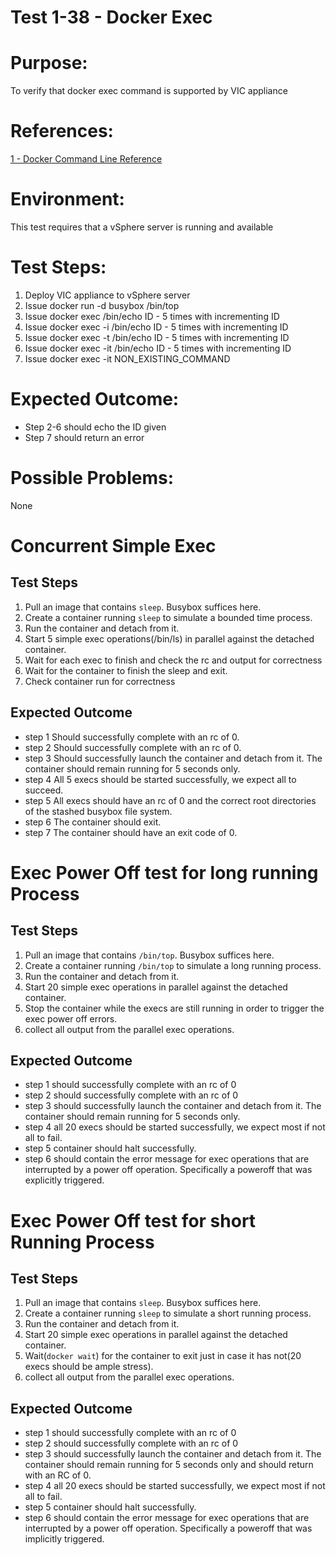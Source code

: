 Test 1-38 - Docker Exec
=======

# Purpose:
To verify that docker exec command is supported by VIC appliance

# References:
[1 - Docker Command Line Reference](https://docs.docker.com/engine/reference/commandline/exec/)

# Environment:
This test requires that a vSphere server is running and available

# Test Steps:
1. Deploy VIC appliance to vSphere server
2. Issue docker run -d busybox /bin/top
3. Issue docker exec <containerID> /bin/echo ID - 5 times with incrementing ID
4. Issue docker exec -i <containerID> /bin/echo ID - 5 times with incrementing ID
5. Issue docker exec -t <containerID> /bin/echo ID - 5 times with incrementing ID
6. Issue docker exec -it <containerID> /bin/echo ID - 5 times with incrementing ID
7. Issue docker exec -it <containerID> NON_EXISTING_COMMAND

# Expected Outcome:
* Step 2-6 should echo the ID given
* Step 7 should return an error

# Possible Problems:
None

# Concurrent Simple Exec
## Test Steps
1. Pull an image that contains `sleep`. Busybox suffices here.
2. Create a container running `sleep` to simulate a bounded time process.
3. Run the container and detach from it.
4. Start 5 simple exec operations(/bin/ls) in parallel against the detached container.
5. Wait for each exec to finish and check the rc and output for correctness
6. Wait for the container to finish the sleep and exit.
7. Check container run for correctness

## Expected Outcome
* step 1 Should successfully complete with an rc of 0.
* step 2 Should successfully complete with an rc of 0.
* step 3 Should successfully launch the container and detach from it. The container should remain running for 5 seconds only.
* step 4 All 5 execs should be started successfully, we expect all to succeed.
* step 5 All execs should have an rc of 0 and the correct root directories of the stashed busybox file system.
* step 6 The container should exit.
* step 7 The container should have an exit code of 0.

# Exec Power Off test for long running Process
## Test Steps
1. Pull an image that contains `/bin/top`. Busybox suffices here.
2. Create a container running `/bin/top` to simulate a long running process.
3. Run the container and detach from it.
4. Start 20 simple exec operations in parallel against the detached container.
5. Stop the container while the execs are still running in order to trigger the exec power off errors.
6. collect all output from the parallel exec operations.

## Expected Outcome
* step 1 should successfully complete with an rc of 0
* step 2 should successfully complete with an rc of 0
* step 3 should successfully launch the container and detach from it. The container should remain running for 5 seconds only.
* step 4 all 20 execs should be started successfully, we expect most if not all to fail.
* step 5 container should halt successfully.
* step 6 should contain the error message for exec operations that are interrupted by a power off operation. Specifically a poweroff that was explicitly triggered.

# Exec Power Off test for short Running Process
## Test Steps
1. Pull an image that contains `sleep`. Busybox suffices here.
2. Create a container running `sleep` to simulate a short running process.
3. Run the container and detach from it.
4. Start 20 simple exec operations in parallel against the detached container.
5. Wait(`docker wait`) for the container to exit just in case it has not(20 execs should be ample stress).
6. collect all output from the parallel exec operations.

## Expected Outcome
* step 1 should successfully complete with an rc of 0
* step 2 should successfully complete with an rc of 0
* step 3 should successfully launch the container and detach from it. The container should remain running for 5 seconds only and should return with an RC of 0.
* step 4 all 20 execs should be started successfully, we expect most if not all to fail.
* step 5 container should halt successfully.
* step 6 should contain the error message for exec operations that are interrupted by a power off operation. Specifically a poweroff that was implicitly triggered.
